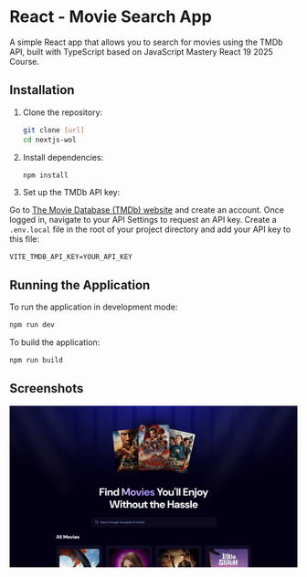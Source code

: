# React - Movie Search App

A simple React app that allows you to search for movies using the TMDb API, built with TypeScript based on JavaScript Mastery React 19 2025 Course.

## Installation

1. Clone the repository:

   ```sh
   git clone [url]
   cd nextjs-wol
   ```

2. Install dependencies:

   ```sh
   npm install
   ```

3. Set up the TMDb API key:

Go to [The Movie Database (TMDb) website](https://www.themoviedb.org/) and create an account. Once logged in, navigate to your API Settings to request an API key. Create a `.env.local` file in the root of your project directory and add your API key to this file:

```
VITE_TMDB_API_KEY=YOUR_API_KEY
```

## Running the Application

To run the application in development mode:

```sh
npm run dev
```

To build the application:

```sh
npm run build
```

## Screenshots

![](/.github/screenshots/home-page.png)
